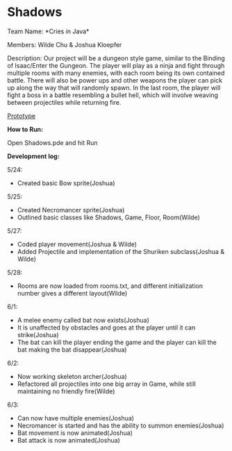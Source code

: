 # Shadows
Team Name: \*Cries in Java\*

Members: Wilde Chu & Joshua Kloepfer

Description: Our project will be a dungeon style game, similar to the Binding of Isaac/Enter the Gungeon.  The player will play as a ninja and fight through multiple rooms with many enemies, with each room being its own contained battle. There will also be power ups and other weapons the player can pick up along the way that will randomly spawn. In the last room, the player will fight a boss in a battle resembling a bullet hell, which will involve weaving between projectiles while returning fire.

[Prototype](https://docs.google.com/document/d/1um9NYU4VOosW5PTzd0VpSnWpZxrdpRQoRMOCysq01pk/edit?usp=sharing)


**How to Run:**

Open Shadows.pde and hit Run


**Development log:**

5/24:
- Created basic Bow sprite(Joshua)

5/25:
- Created Necromancer sprite(Joshua)
- Outlined basic classes like Shadows, Game, Floor, Room(Wilde)

5/27:
- Coded player movement(Joshua & Wilde)
- Added Projectile and implementation of the Shuriken subclass(Joshua & Wilde)

5/28:
- Rooms are now loaded from rooms.txt, and different initialization number gives a different layout(Wilde)

6/1:
- A melee enemy called bat now exists(Joshua)
- It is unaffected by obstacles and goes at the player until it can strike(Joshua)
- The bat can kill the player ending the game and the player can kill the bat making the bat disappear(Joshua)

6/2:
- Now working skeleton archer(Joshua)
- Refactored all projectiles into one big array in Game, while still maintaining no friendly fire(Wilde)

6/3:
- Can now have multiple enemies(Joshua)
- Necromancer is started and has the ability to summon enemies(Joshua)
- Bat movement is now animated(Joshua)
- Bat attack is now animated(Joshua)
